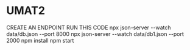 
# UMAT2

CREATE AN ENDPOINT 
RUN THIS CODE
npx json-server --watch data/db.json --port 8000
npx json-server --watch data/db1.json --port 2000
npm install
npm start
